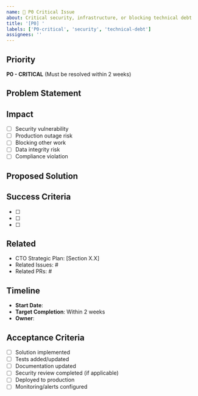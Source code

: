 ```yaml
---
name: 🔴 P0 Critical Issue
about: Critical security, infrastructure, or blocking technical debt
title: '[P0] '
labels: ['P0-critical', 'security', 'technical-debt']
assignees: ''
---
```


## Priority
**P0 - CRITICAL** (Must be resolved within 2 weeks)

## Problem Statement
<!-- Clearly describe the critical issue -->

## Impact
<!-- What is the business/technical impact if this is not resolved? -->
- [ ] Security vulnerability
- [ ] Production outage risk
- [ ] Blocking other work
- [ ] Data integrity risk
- [ ] Compliance violation

## Proposed Solution
<!-- How should this be fixed? -->

## Success Criteria
<!-- How do we know this is resolved? -->
- [ ] 
- [ ] 
- [ ] 

## Related
<!-- Link to CTO Strategic Plan section, other issues, or PRs -->
- CTO Strategic Plan: [Section X.X]
- Related Issues: #
- Related PRs: #

## Timeline
- **Start Date**: 
- **Target Completion**: Within 2 weeks
- **Owner**: 

## Acceptance Criteria
- [ ] Solution implemented
- [ ] Tests added/updated
- [ ] Documentation updated
- [ ] Security review completed (if applicable)
- [ ] Deployed to production
- [ ] Monitoring/alerts configured
